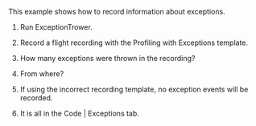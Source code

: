 This example shows how to record information about exceptions.

1. Run ExceptionTrower.
2. Record a flight recording with the Profiling with Exceptions template.
3. How many exceptions were thrown in the recording?
4. From where?



1. If using the incorrect recording template, no exception events will be recorded.
2. It is all in the Code | Exceptions tab.